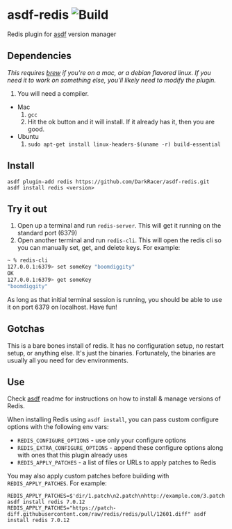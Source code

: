 # asdf-redis ![Build](https://github.com/smashedtoatoms/asdf-redis/workflows/Build/badge.svg?branch=master)

Redis plugin for [asdf](https://github.com/asdf-vm/asdf) version manager

## Dependencies
_This requires [brew](http://brew.sh) if you're on a mac, or a debian flavored linux.  If you need it to work on something else, you'll likely need to modify the plugin._

1. You will need a compiler.
  * Mac
    1. ```gcc```
    1. Hit the ok button and it will install.  If it already has it, then you are good.
  * Ubuntu
    1. ```sudo apt-get install linux-headers-$(uname -r) build-essential```

## Install

```
asdf plugin-add redis https://github.com/DarkRacer/asdf-redis.git
asdf install redis <version>
```

## Try it out
1. Open up a terminal and run `redis-server`.  This will get it running on the standard port (6379)
1. Open another terminal and run `redis-cli`.   This will open the redis cli so you can manually set, get, and delete keys.  For example:
```sh
~ % redis-cli
127.0.0.1:6379> set someKey "boomdiggity"
OK
127.0.0.1:6379> get someKey
"boomdiggity"
```
As long as that initial terminal session is running, you should be able to use it on port 6379 on localhost.  Have fun!

## Gotchas
This is a bare bones install of redis.  It has no configuration setup, no restart setup, or anything else.  It's just the binaries.  Fortunately, the binaries are usually all you need for dev environments.

## Use

Check [asdf](https://github.com/asdf-vm/asdf) readme for instructions on how to install & manage versions of Redis.

When installing Redis using `asdf install`, you can pass custom configure options with the following env vars:

* `REDIS_CONFIGURE_OPTIONS` - use only your configure options
* `REDIS_EXTRA_CONFIGURE_OPTIONS` - append these configure options along with ones that this plugin already uses
* `REDIS_APPLY_PATCHES` - a list of files or URLs to apply patches to Redis

You may also apply custom patches before building with `REDIS_APPLY_PATCHES`. For example:

```shell
REDIS_APPLY_PATCHES=$'dir/1.patch\n2.patch\nhttp://example.com/3.patch' asdf install redis 7.0.12
REDIS_APPLY_PATCHES="https://patch-diff.githubusercontent.com/raw/redis/redis/pull/12601.diff" asdf install redis 7.0.12
```
